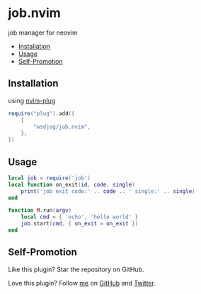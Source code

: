 # job.nvim

job manager for neovim

<!-- vim-markdown-toc GFM -->

* [Installation](#installation)
* [Usage](#usage)
* [Self-Promotion](#self-promotion)

<!-- vim-markdown-toc -->

## Installation

using [nvim-plug](https://github.com/wsdjeg/nvim-plug)

```lua
require("plug").add({
	{
		"wsdjeg/job.nvim",
	},
})
```

## Usage

```lua
local job = require('job')
local function on_exit(id, code, single)
    print('job exit code:' .. code .. ' single:' .. single)
end

function M.run(argv)
    local cmd = { 'echo', 'hello world' }
    job.start(cmd, { on_exit = on_exit })
end
```

## Self-Promotion

Like this plugin? Star the repository on
GitHub.

Love this plugin? Follow [me](https://wsdjeg.net/) on
[GitHub](https://github.com/wsdjeg) and
[Twitter](http://twitter.com/wsdtty).
